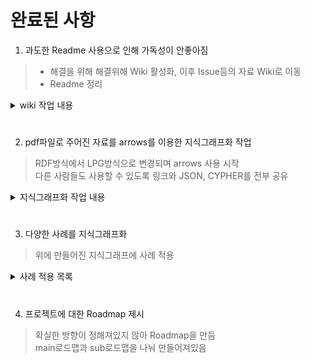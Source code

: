 # 완료된 사항

1. 과도한 Readme 사용으로 인해 가독성이 안좋아짐
> * 해결을 위해 해결위해 Wiki 활성화, 이후 Issue등의 자료 Wiki로 이동  
> * Readme 정리

<details>
<summary> wiki 작업 내용</summary>
<div markdown="1">
  
* 미디어믹스, 메타데이터, 지식그래프 개념, 미디어 변형 유형
* 지식그래프에 대한 설명
* RDF 개념 정의
* LPG 개념 정의
* LPG와 RDF차이
* 지식그래프 구성요소
* Neo4j에서 JSON 여는 방법
* LPG 그래프 작성법
  
</div>
</details>
  
#

2. pdf파일로 주어진 자료를 arrows를 이용한 지식그래프화 작업
> RDF방식에서 LPG방식으로 변경되며 arrows 사용 시작  
> 다른 사람들도 사용할 수 있도록 링크와 JSON, CYPHER를 전부 공유
<details>
<summary> 지식그래프화 작업 내용</summary>
<div markdown="1">

* 웹소설>웹툰
* 웹툰>드라마
* 웹툰>게임
* 웹툰>굿즈
* 웹툰>무빙툰
* 웹툰>영화
* 웹툰>애니메이션
  
</div>
</details>
  
#

3. 다양한 사례를 지식그래프화
> 위에 만들어진 지식그래프에 사례 적용
<details>
<summary> 사례 적용 목록 </summary>
<div markdown="1">
  

* 전자오락 수호대
* 신과 함께
* 화산귀환
* 좀비딸
* 두번 사는 랭커
* 어게인 마이 라이프
* 여신강림
* 리버스빌런
* 도굴왕
* 이태원클라쓰
* 사내맞선
* 구해줘
* 미생
* 북검전기
* 치즈인더트랩
* 내일
* 마음의 소리

  
</div>
</details>
  

</div>
</details>

#

4. 프로젝트에 대한 Roadmap 제시
> 확실한 방향이 정해져있지 않아 Roadmap을 만듬  
> main로드맵과 sub로드맵을 나눠 만들어져있음
